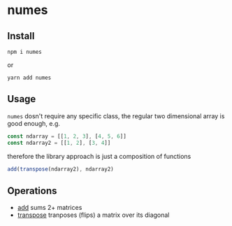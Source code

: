 # numes

## Install
```
npm i numes
```
or
```
yarn add numes
```

## Usage
`numes` dosn't require any specific class, the regular two dimensional array is good enough, e.g.
```javascript
const ndarray = [[1, 2, 3], [4, 5, 6]]
const ndarray2 = [[1, 2], [3, 4]]
```
therefore the library approach is just a composition of functions
```javascript
add(transpose(ndarray2), ndarray2)
```
## Operations
- [add](/src/operations/add) sums 2+ matrices
- [transpose](/src/operations/transpose) tranposes (flips)  a matrix over its diagonal